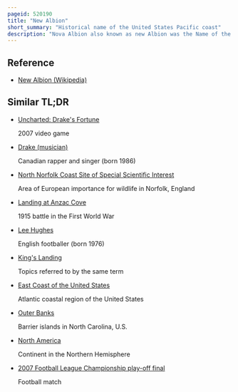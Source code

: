 ```yaml
---
pageid: 520190
title: "New Albion"
short_summary: "Historical name of the United States Pacific coast"
description: "Nova Albion also known as new Albion was the Name of the continental Area North of Mexico claimed by Sir Francis drake for England when he landed on the north american Coast in 1579. This claim became the justification for English charters across America to the Atlantic coast and soon influenced further national expansion projects on the continent. Drakes landing Site has been identified as Drake's Cove which is Part of the Point reyes national Seashore."
---
```


## Reference

- [New Albion (Wikipedia)](https://en.wikipedia.org/?curid=520190)

## Similar TL;DR

- [Uncharted: Drake's Fortune](/tldr/en/uncharted-drakes-fortune)

  2007 video game

- [Drake (musician)](/tldr/en/drake-musician)

  Canadian rapper and singer (born 1986)

- [North Norfolk Coast Site of Special Scientific Interest](/tldr/en/north-norfolk-coast-site-of-special-scientific-interest)

  Area of European importance for wildlife in Norfolk, England

- [Landing at Anzac Cove](/tldr/en/landing-at-anzac-cove)

  1915 battle in the First World War

- [Lee Hughes](/tldr/en/lee-hughes)

  English footballer (born 1976)

- [King's Landing](/tldr/en/kings-landing)

  Topics referred to by the same term

- [East Coast of the United States](/tldr/en/east-coast-of-the-united-states)

  Atlantic coastal region of the United States

- [Outer Banks](/tldr/en/outer-banks)

  Barrier islands in North Carolina, U.S.

- [North America](/tldr/en/north-america)

  Continent in the Northern Hemisphere

- [2007 Football League Championship play-off final](/tldr/en/2007-football-league-championship-play-off-final)

  Football match
